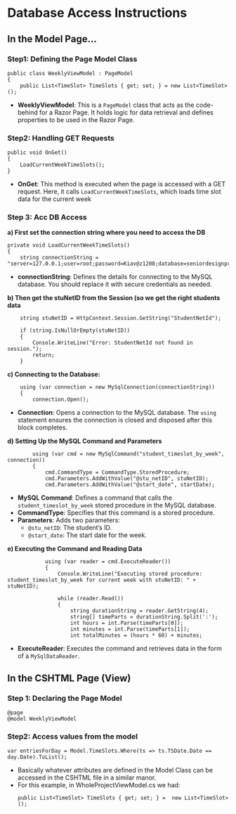 ﻿# Database Access Instructions 

## In the Model Page...

### Step1: Defining the Page Model Class
```
public class WeeklyViewModel : PageModel
{
    public List<TimeSlot> TimeSlots { get; set; } = new List<TimeSlot>();
```

-   **WeeklyViewModel**: This is a `PageModel` class that acts as the code-behind for a Razor Page. It holds logic for data retrieval and defines properties to be used in the Razor Page.

### Step2: Handling GET Requests
```
public void OnGet()
{
    LoadCurrentWeekTimeSlots();
}
```

- **OnGet**: This method is executed when the page is accessed with a GET request. Here, it calls `LoadCurrentWeekTimeSlots`, which loads time slot data for the current week

### Step 3: Acc DB Access

**a) First set the connection string where you need to access the DB**
```
private void LoadCurrentWeekTimeSlots()
{
    string connectionString = "server=127.0.0.1;user=root;password=Kiav@z1208;database=seniordesignproject;";

```
-   **connectionString**: Defines the details for connecting to the MySQL database. You should replace it with secure credentials as needed.

**b) Then get the stuNetID from the Session (so we get the right students data**
```
    string stuNetID = HttpContext.Session.GetString("StudentNetId");

    if (string.IsNullOrEmpty(stuNetID))
    {
        Console.WriteLine("Error: StudentNetId not found in session.");
        return;
    }

```

**c) Connecting to the Database:**
``` 
    using (var connection = new MySqlConnection(connectionString))
    {
        connection.Open();
```

- **Connection**: Opens a connection to the MySQL database. The `using` statement ensures the connection is closed and disposed after this block completes.

**d)  Setting Up the MySQL Command and Parameters**

```
        using (var cmd = new MySqlCommand("student_timeslot_by_week", connection))
        {
            cmd.CommandType = CommandType.StoredProcedure;
            cmd.Parameters.AddWithValue("@stu_netID", stuNetID);
            cmd.Parameters.AddWithValue("@start_date", startDate);
```

-   **MySQL Command**: Defines a command that calls the `student_timeslot_by_week` stored procedure in the MySQL database.
-   **CommandType**: Specifies that this command is a stored procedure.
-   **Parameters**: Adds two parameters:
    -   `@stu_netID`: The student’s ID.
    -   `@start_date`: The start date for the week.

**e) Executing the Command and Reading Data**
```
            using (var reader = cmd.ExecuteReader())
            {
                Console.WriteLine("Executing stored procedure: student_timeslot_by_week for current week with stuNetID: " + stuNetID);

                while (reader.Read())
                {
                    string durationString = reader.GetString(4);
                    string[] timeParts = durationString.Split(':');
                    int hours = int.Parse(timeParts[0]);
                    int minutes = int.Parse(timeParts[1]);
                    int totalMinutes = (hours * 60) + minutes;

```
- **ExecuteReader**: Executes the command and retrieves data in the form of a `MySqlDataReader`.


## In the CSHTML Page (View)

### Step 1: Declaring the Page Model
```
@page
@model WeeklyViewModel

```

###  Step2: Access values from the model
```
var entriesForDay = Model.TimeSlots.Where(ts => ts.TSDate.Date == day.Date).ToList();
```
- Basically whatever attributes are defined in the Model Class can be accessed in the CSHTML file in a similar manor. 
- For this example, in WholeProjectViewModel.cs we had:
	```
	public List<TimeSlot> TimeSlots { get; set; } =  new List<TimeSlot>(); 
	``` 



